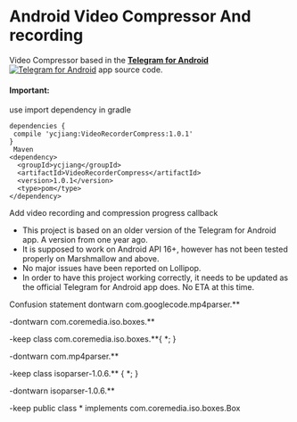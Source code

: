 # Android Video Compressor  And recording

Video Compressor based in the [**Telegram for Android**](https://github.com/DrKLO/Telegram) [![Telegram for Android](https://raw.githubusercontent.com/lalongooo/VideoCompressor/master/images/ic_launcher.png)](https://github.com/DrKLO/Telegram) app source code.

#### Important:
use     import dependency in gradle

```
dependencies {
 compile 'ycjiang:VideoRecorderCompress:1.0.1'
}
 Maven
<dependency>
  <groupId>ycjiang</groupId>
  <artifactId>VideoRecorderCompress</artifactId>
  <version>1.0.1</version>
  <type>pom</type>
</dependency>
```
 
  Add video recording and compression progress callback
 * This project is based on an older version of the Telegram for Android app. A version from one year ago.
* It is supposed to work on Android API 16+, however has not been tested properly on Marshmallow and above.
* No major issues have been reported on Lollipop.
* In order to have this project working correctly, it needs to be  updated as the official Telegram for Android app does. No ETA at this time.



Confusion statement
dontwarn com.googlecode.mp4parser.**

-dontwarn com.coremedia.iso.boxes.**

-keep class com.coremedia.iso.boxes.**{ *; }

-dontwarn com.mp4parser.**

-keep class isoparser-1.0.6.** { *; }

-dontwarn isoparser-1.0.6.**

-keep public class * implements com.coremedia.iso.boxes.Box
